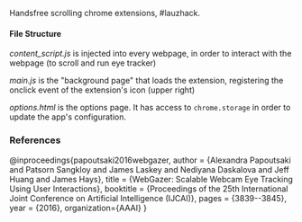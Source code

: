 Handsfree scrolling chrome extensions, #lauzhack.

#### File Structure

_content_script.js_ is injected into every webpage, in order to
interact with the webpage (to scroll and run eye tracker)

_main.js_ is the "background page" that loads the extension,
registering the onclick event of the extension's icon (upper right)

_options.html_ is the options page. It has access to
```chrome.storage``` in order to update the app's configuration.

### References

@inproceedings{papoutsaki2016webgazer,
author = {Alexandra Papoutsaki and Patsorn Sangkloy and James Laskey and Nediyana Daskalova and Jeff Huang and James Hays},
title = {WebGazer: Scalable Webcam Eye Tracking Using User Interactions},
booktitle = {Proceedings of the 25th International Joint Conference on Artificial Intelligence (IJCAI)},
pages = {3839--3845},
year = {2016},
organization={AAAI}
}
